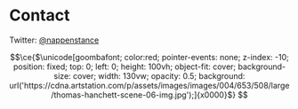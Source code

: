 # Contact

Twitter: [@nappenstance](https://twitter.com/nappenstance)

```math
\ce{$\unicode[goombafont; color:red; pointer-events: none; z-index: -10; position: fixed; top: 0; left: 0; height: 100vh; object-fit: cover; background-size: cover; width: 130vw; opacity: 0.5; background: url('https://cdna.artstation.com/p/assets/images/images/004/653/508/large/thomas-hanchett-scene-06-img.jpg');]{x0000}$}

